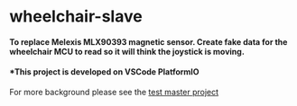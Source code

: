 # wheelchair-slave

#### To replace Melexis MLX90393 magnetic sensor. Create fake data for the wheelchair MCU to read so it will think the joystick is moving. 

#### *This project is developed on VSCode PlatformIO

For more background please see the [test master project](https://github.com/johnnyhoichuen/wheelchair-master)

